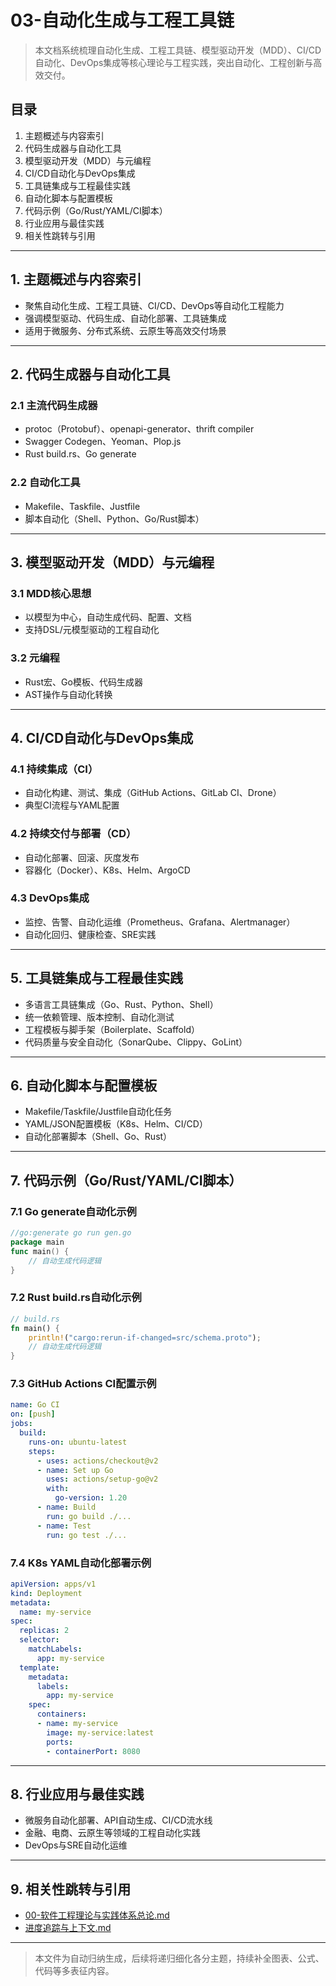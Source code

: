 # 03-自动化生成与工程工具链

> 本文档系统梳理自动化生成、工程工具链、模型驱动开发（MDD）、CI/CD自动化、DevOps集成等核心理论与工程实践，突出自动化、工程创新与高效交付。

## 目录

1. 主题概述与内容索引
2. 代码生成器与自动化工具
3. 模型驱动开发（MDD）与元编程
4. CI/CD自动化与DevOps集成
5. 工具链集成与工程最佳实践
6. 自动化脚本与配置模板
7. 代码示例（Go/Rust/YAML/CI脚本）
8. 行业应用与最佳实践
9. 相关性跳转与引用

---

## 1. 主题概述与内容索引

- 聚焦自动化生成、工程工具链、CI/CD、DevOps等自动化工程能力
- 强调模型驱动、代码生成、自动化部署、工具链集成
- 适用于微服务、分布式系统、云原生等高效交付场景

---

## 2. 代码生成器与自动化工具

### 2.1 主流代码生成器

- protoc（Protobuf）、openapi-generator、thrift compiler
- Swagger Codegen、Yeoman、Plop.js
- Rust build.rs、Go generate

### 2.2 自动化工具

- Makefile、Taskfile、Justfile
- 脚本自动化（Shell、Python、Go/Rust脚本）

---

## 3. 模型驱动开发（MDD）与元编程

### 3.1 MDD核心思想

- 以模型为中心，自动生成代码、配置、文档
- 支持DSL/元模型驱动的工程自动化

### 3.2 元编程

- Rust宏、Go模板、代码生成器
- AST操作与自动化转换

---

## 4. CI/CD自动化与DevOps集成

### 4.1 持续集成（CI）

- 自动化构建、测试、集成（GitHub Actions、GitLab CI、Drone）
- 典型CI流程与YAML配置

### 4.2 持续交付与部署（CD）

- 自动化部署、回滚、灰度发布
- 容器化（Docker）、K8s、Helm、ArgoCD

### 4.3 DevOps集成

- 监控、告警、自动化运维（Prometheus、Grafana、Alertmanager）
- 自动化回归、健康检查、SRE实践

---

## 5. 工具链集成与工程最佳实践

- 多语言工具链集成（Go、Rust、Python、Shell）
- 统一依赖管理、版本控制、自动化测试
- 工程模板与脚手架（Boilerplate、Scaffold）
- 代码质量与安全自动化（SonarQube、Clippy、GoLint）

---

## 6. 自动化脚本与配置模板

- Makefile/Taskfile/Justfile自动化任务
- YAML/JSON配置模板（K8s、Helm、CI/CD）
- 自动化部署脚本（Shell、Go、Rust）

---

## 7. 代码示例（Go/Rust/YAML/CI脚本）

### 7.1 Go generate自动化示例

```go
//go:generate go run gen.go
package main
func main() {
    // 自动生成代码逻辑
}
```

### 7.2 Rust build.rs自动化示例

```rust
// build.rs
fn main() {
    println!("cargo:rerun-if-changed=src/schema.proto");
    // 自动生成代码逻辑
}
```

### 7.3 GitHub Actions CI配置示例

```yaml
name: Go CI
on: [push]
jobs:
  build:
    runs-on: ubuntu-latest
    steps:
      - uses: actions/checkout@v2
      - name: Set up Go
        uses: actions/setup-go@v2
        with:
          go-version: 1.20
      - name: Build
        run: go build ./...
      - name: Test
        run: go test ./...
```

### 7.4 K8s YAML自动化部署示例

```yaml
apiVersion: apps/v1
kind: Deployment
metadata:
  name: my-service
spec:
  replicas: 2
  selector:
    matchLabels:
      app: my-service
  template:
    metadata:
      labels:
        app: my-service
    spec:
      containers:
      - name: my-service
        image: my-service:latest
        ports:
        - containerPort: 8080
```

---

## 8. 行业应用与最佳实践

- 微服务自动化部署、API自动生成、CI/CD流水线
- 金融、电商、云原生等领域的工程自动化实践
- DevOps与SRE自动化运维

---

## 9. 相关性跳转与引用

- [00-软件工程理论与实践体系总论.md](00-软件工程理论与实践体系总论.md)
- [进度追踪与上下文.md](../进度追踪与上下文.md)

---

> 本文件为自动归纳生成，后续将递归细化各分主题，持续补全图表、公式、代码等多表征内容。
